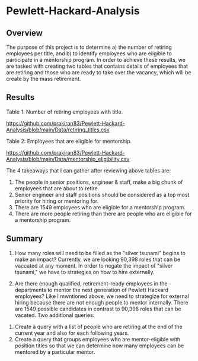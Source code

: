# Pewlett-Hackard-Analysis
## Overview
The purpose of this project is to determine a) the number of retiring employees per title, and b) to identify employees who are eligible to participate in a mentorship program.
In order to achieve these results, we are tasked with creating two tables that contains details of employees that are retiring and 
those who are ready to take over the vacancy, which will be create by the mass retirement.


## Results
Table 1: Number of retiring employees with title.


https://github.com/prakiran83/Pewlett-Hackard-Analysis/blob/main/Data/retiring_titles.csv


Table 2: Employees that are eligible for mentorship.


https://github.com/prakiran83/Pewlett-Hackard-Analysis/blob/main/Data/mentorship_eligibility.csv


The 4 takeaways that I can gather after reviewing above tables are:
1. The people in senior positions, engineer & staff, make a big chunk of employees that are about to retire.
2. Senior engineer and staff positions should be considered as a top most priority for hiring or mentoring for.
3. There are 1549 employees who are eligible for a mentorship program.
4. There are more people retiring than there are people who are eligible for a mentorship program.

## Summary
1. How many roles will need to be filled as the "silver tsunami" begins to make an impact?
Currently, we are looking 90,398 roles that can be vaccated at any moment. In order to negate the impact of "silver tsunami," we have to strategies on how to hire externally.
2) Are there enough qualified, retirement-ready employees in the departments to mentor the next generation of Pewlett Hackard employees?
Like I mwntioned above, we need to strategize for external hiring because there are not enough people to mentor internally. There are 1549 possible candidates in contrast to 90,398 roles that can be vacated.
Two additional queries:
1. Create a query with a list of people who are retiring at the end of the current year and also for each following years. 
2. Create a query that groups employees who are mentor-eligible with position titles so that we can determine how many employees can be mentored by a particular mentor.

